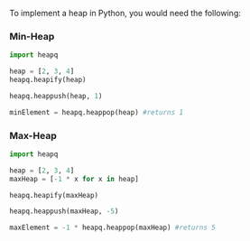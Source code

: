 To implement a heap in Python, you would need the following:
### Min-Heap
```python 
import heapq

heap = [2, 3, 4]
heapq.heapify(heap)

heapq.heappush(heap, 1)

minElement = heapq.heappop(heap) #returns 1
```

### Max-Heap
```python 
import heapq 

heap = [2, 3, 4]
maxHeap = [-1 * x for x in heap]

heapq.heapify(maxHeap)

heapq.heappush(maxHeap, -5)

maxElement = -1 * heapq.heappop(maxHeap) #returns 5
```
